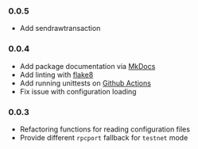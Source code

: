 ### 0.0.5
* Add sendrawtransaction

### 0.0.4
* Add package documentation via [MkDocs](https://www.mkdocs.org/)
* Add linting with [flake8](https://flake8.pycqa.org/en/latest/index.html)
* Add running unittests on [Github Actions](https://docs.github.com/en/actions)
* Fix issue with configuration loading

### 0.0.3
* Refactoring functions for reading configuration files
* Provide different `rpcport` fallback for `testnet` mode
